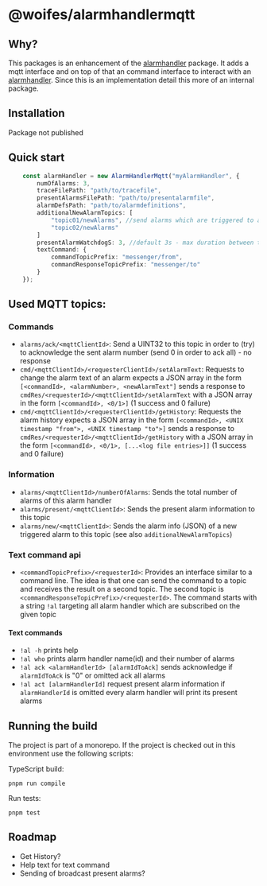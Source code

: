 # @woifes/alarmhandlermqtt

## Why?
This packages is an enhancement of the [alarmhandler]("../alarmhandler/) package. It adds a mqtt interface and on top of that an command interface to interact with an [alarmhandler]("../alarmhandler/). Since this is an implementation detail this more of an internal package.

## Installation
Package not published

## Quick start

```typescript
    const alarmHandler = new AlarmHandlerMqtt("myAlarmHandler", {
        numOfAlarms: 3,
        traceFilePath: "path/to/tracefile",
        presentAlarmsFilePath: "path/to/presentalarmfile",
        alarmDefsPath: "path/to/alarmdefinitions",
        additionalNewAlarmTopics: [
            "topic01/newAlarms", //send alarms which are triggered to additional topics
            "topic02/newAlarms"
        ]
        presentAlarmWatchdogS: 3, //default 3s - max duration between the present alarm info (is triggered automatically after this time)
        textCommand: {
            commandTopicPrefix: "messenger/from",
            commandResponseTopicPrefix: "messenger/to"
        }
    });
```

## Used MQTT topics:
### Commands
* `alarms/ack/<mqttClientId>`: Send a UINT32 to this topic in order to (try) to acknowledge the sent alarm number (send 0 in order to ack all) - no response
* `cmd/<mqttClientId>/<requesterClientId>/setAlarmText`: Requests to change the alarm text of an alarm expects a JSON array in the form `[<commandId>, <alarmNumber>, <newAlarmText"]` sends a response to `cmdRes/<requesterId>/<mqttClientId>/setAlarmText` with a JSON array in the form `[<commandId>, <0/1>]` (1 success and 0 failure)
* `cmd/<mqttClientId>/<requesterClientId>/getHistory`: Requests the alarm history expects a JSON array in the form `[<commandId>, <UNIX timestamp "from">, <UNIX timestamp "to">]` sends a response to `cmdRes/<requesterId>/<mqttClientId>/getHistory` with a JSON array in the form `[<commandId>, <0/1>, [...<log file entries>]]` (1 success and 0 failure)
### Information
* `alarms/<mqttClientId>/numberOfAlarms`: Sends the total number of alarms of this alarm handler
* `alarms/present/<mqttClientId>`: Sends the present alarm information to this topic
* `alarms/new/<mqttClientId>`: Sends the alarm info (JSON) of a new triggered alarm to this topic (see also `additionalNewAlarmTopics`)
### Text command api
* `<commandTopicPrefix>/<requesterId>`: Provides an interface similar to a command line. The idea is that one can send the command to a topic and receives the result on a second topic. The second topic is `<commandResponseTopicPrefix>/<requesterId>`. The command starts with a string `!al` targeting all alarm handler which are subscribed on the given topic
#### Text commands
* `!al -h` prints help
* `!al who` prints alarm handler name(id) and their number of alarms
* `!al ack <alarmHandlerId> [alarmIdToAck]` sends acknowledge if `alarmIdToAck` is "0" or omitted ack all alarms
* `!al act [alarmHandlerId]` request present alarm information if `alarmHandlerId` is omitted every alarm handler will print its present alarms

## Running the build

The project is part of a monorepo. If the project is checked out in this environment use the following scripts:

TypeScript build:

```shell
pnpm run compile
```

Run tests:

```shell
pnpm test
```
## Roadmap
* Get History?
* Help text for text command
* Sending of broadcast present alarms?